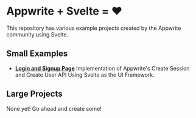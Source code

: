# Appwrite + Svelte = ❤️
This repository has various example projects created by the Appwrite community using Svelte.

## Small Examples
- [**Login and Signup Page**](/example-auth/README.md) Implementation of Appwrite's Create Session and Create User API Using Svelte as the UI Framework.


## Large Projects
None yet! Go ahead and create some!